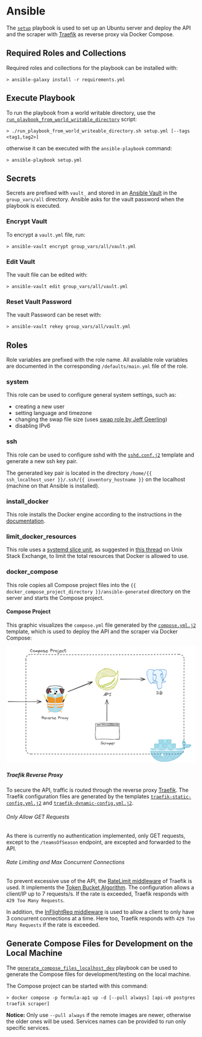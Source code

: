 # Ansible

<!-- This package contains Ansible playbooks  -->

<!-- Ansible is used to set up a VPS and deploy the API and Scraper via Docker Compose. -->

The [`setup`](./setup.yml) playbook is used to set up an Ubuntu server and deploy the API and the scraper
with [Traefik](https://traefik.io/traefik/) as reverse proxy via Docker Compose.

## Required Roles and Collections

Required roles and collections for the playbook can be installed with:

```shell
> ansible-galaxy install -r requirements.yml
```

## Execute Playbook

To run the playbook from a world writable directory, use the
[`run_playbook_from_world_writable_directory`](./run_playbook_from_world_writable_directory.sh)
script:

```shell
> ./run_playbook_from_world_writeable_directory.sh setup.yml [--tags <tag1,tag2>]
```

otherwise it can be executed with the `ansible-playbook` command:

```shell
> ansible-playbook setup.yml
```

## Secrets

Secrets are prefixed with `vault_` and stored in an
[Ansible Vault](https://docs.ansible.com/ansible/latest/vault_guide/vault.html) in the `group_vars/all` directory.
Ansible asks for the vault password when the playbook is executed.

### Encrypt Vault

To encrypt a `vault.yml` file, run:

```shell
> ansible-vault encrypt group_vars/all/vault.yml
```

### Edit Vault

The vault file can be edited with:

```shell
> ansible-vault edit group_vars/all/vault.yml
```

### Reset Vault Password

The vault Password can be reset with:

```shell
> ansible-vault rekey group_vars/all/vault.yml
```

## Roles

Role variables are prefixed with the role name. All available role variables are documented in the corresponding
`/defaults/main.yml` file of the role.

### system

<!-- This role is used to configure general system settings.
It provides tasks to create a new user, set locale and timezone,
change the swap file size and disable IPv6.
 -->

<!-- This role can be used to:

- create a new user
- set the language and timezone
- change the swap file size (uses [swap role by Jeff Geerling](https://github.com/geerlingguy/ansible-role-swap))
- disable IPv6

This role can be used to configure general system settings, such as:

- creating a new user
- setting language and timezone
- changing the swap file size (uses [swap role by Jeff Geerling](https://github.com/geerlingguy/ansible-role-swap))
- disabling IPv6 -->

This role can be used to configure general system settings, such as:

- creating a new user
- setting language and timezone
- changing the swap file size (uses [swap role by Jeff Geerling](https://github.com/geerlingguy/ansible-role-swap))
- disabling IPv6

### ssh

<!-- This role is used to configure sshd with the `sshd.conf.j2` template and to generate a new ssh key pair. -->

This role can be used to configure sshd with the [`sshd.conf.j2`](./roles/ssh/templates/sshd.conf.j2)
template and generate a new ssh key pair.

The generated key pair is located in the directory `/home/{{ ssh_localhost_user }}/.ssh/{{ inventory_hostname }}` on
the localhost (machine on that Ansible is installed).

### install_docker

This role installs the Docker engine according to the instructions in the
[documentation](https://docs.docker.com/engine/install/ubuntu/).

### limit_docker_resources

This role uses a [systemd slice unit](https://www.freedesktop.org/software/systemd/man/latest/systemd.slice.html), as suggested in
[this thread](https://unix.stackexchange.com/questions/537645/how-to-limit-docker-total-resources) on
Unix Stack Exchange, to limit the total resources that Docker is allowed to use.

<!-- More information about a systemd slice unit it can be found in the
[manpage](https://www.freedesktop.org/software/systemd/man/latest/systemd.slice.html). -->

<!-- This role uses a systemd slice unit to limit the total resources that Docker is allowed to use as suggested
in
[this thread](https://unix.stackexchange.com/questions/537645/how-to-limit-docker-total-resources) on
Unix Stack Exchange.

This role limits the total resources that Docker is allowed to use with a systemd slice unit.

This role limits the total resources that Docker is allowed to use with a systemd slice unit as read in
[this thread](https://unix.stackexchange.com/questions/537645/how-to-limit-docker-total-resources) on
Unix Stack Exchange.

This role limits the total resources that Docker is allowed to use with the systemd slice unit configuration file
`docker-resource-limit.slice` that is generated by
the [`docker-resource-limit.slice.j2`](roles/limit_docker_resources/templates/docker-resource-limit.slice.j2) template.
For more information about it, visit
[this thread](https://unix.stackexchange.com/questions/537645/how-to-limit-docker-total-resources) on
Unix Stack Exchange and take a look at the
[manpage](https://www.freedesktop.org/software/systemd/man/latest/systemd.slice.html). -->

### docker_compose

This role copies all Compose project files into the `{{ docker_compose_project_directory }}/ansible-generated`
directory on the server and starts the Compose project.

<!-- This role copies all required Compose project files to the server and starts the Compose project.
In addition, it provides the option to limit the total resources Docker is allowed to use. -->

<!-- This role is used to limit the total resources Docker is allowed to use, to copy all required files for the
Compose project to the server and run it. -->

<!-- In addition, it is used to the total resources Docker is allowed to use. -->

<!-- ### Limiting of Total Docker Resources

Since the Compose specification only allows limiting resources for a specific service,
the total resources that Docker is allowed to use is limited by the systemd slice unit configuration file
`docker-resource-limit.slice` that is generated by
the [`docker-resource-limit.slice.j2`](roles/limit_docker_resources/templates/docker-resource-limit.slice.j2) template.
For more information about it, visit
[this thread](https://unix.stackexchange.com/questions/537645/how-to-limit-docker-total-resources) on
Unix Stack Exchange and take a look at the
[manpage](https://www.freedesktop.org/software/systemd/man/latest/systemd.slice.html). -->

<!-- If specified, the total resources Docker is allowed to use are limited with the systemd slice unit configuration
file [`docker-resource-limit.slice`](./roles/docker_compose/files/docker-resource-limit.slice).

The total resources Docker is allowed to use are limited with the systemd slice unit configuration file
[`docker-resource-limit.slice`](./roles/docker_compose/files/docker-resource-limit.slice). -->

<!-- ### Copying of Compose files

All required files for the Compose project are copied into the directory
`{{ docker_compose_project_directory }}/ansible-generated` on the server. -->

#### Compose Project

<!-- This model visualizes how the API and the Scraper is deployed via Docker Compose: -->

This graphic visualizes the `compose.yml` file generated by the
[`compose.yml.j2`](./roles/docker_compose/templates/compose.yml.j2) template, which is used
to deploy the API and the scraper via Docker Compose:

<!-- This model visualizes the Compose Project defined in the -->

<img alt="Compose Project Visualization" src="compose-project-visualization.png">

<!-- The [`compose.yml.j2`](./roles/docker_compose/templates/compose.yml.j2) template file is used to create the
`compose.yml` file that is used to run the API and the Scraper via Docker.
To secure the API, the reverse proxy [Traefik](https://traefik.io/traefik/) is used. -->

<!-- To secure the API, it is sitting behind the reverse proxy [Traefik](https://traefik.io/traefik/). -->

<!-- The `compose.yml.j2` template file is used to create the `compose.yml`

The `compose.yml.j2` template file is used to create the `compose.yml` file to run the API and Scraper via Docker.

The API and the Scraper are  -->

##### Traefik Reverse Proxy

<!-- To secure the API, the reverse proxy [Traefik](https://traefik.io/traefik/) is used. -->

To secure the API, traffic is routed through the reverse proxy [Traefik](https://traefik.io/traefik/).
The Traefik configuration files are generated by the templates
[`traefik-static-config.yml.j2`](./roles/docker_compose/templates/traefik-static-config.yml.j2)
and [`traefik-dynamic-config.yml.j2`](./roles/docker_compose/templates/traefik-dynamic-config.yml.j2).

<!-- The Traefik configuration files are generated by the templates
[`traefik-static-config.yml.j2`](./roles/docker_compose/templates/traefik-static-config.yml.j2)
and [`traefik-dynamic-config.yml.j2`](./roles/docker_compose/templates/traefik-dynamic-config.yml.j2). -->

<!-- The Traefik configuration template can be found in the `traefik-static-config.yml.j2` and
`traefik-static-config.yml.j2` file.

The Traefik configuration is templated with the `traefik-static-config.yml.j2` and `traefik-static-config.yml.j2` file.

The Traefik configuration can be found in the `traefik-static-config.yml.j2` and the
`traefik-static-config.yml.j2` templates.

Traefik is configured with the `traefik-static-config.yml.j2` and
the `traefik-static-config.yml.j2` file

Traefik is configured with the `traefik-static-config.yml` file generated by the `traefik-static-config.yml.j2`
template and
the `traefik-static-config.yml.j2` file

The Traefik configuration files are generated by the `traefik-static-config.yml.j2` and
`traefik-static-config.yml.j2` templates. -->

###### Only Allow GET Requests

As there is currently no authentication implemented, only GET requests, except to the `/teamsOfSeason` endpoint, are
excepted and forwarded to the API.

###### Rate Limiting and Max Concurrent Connections

To prevent excessive use of the API, the
[RateLimit middleware](https://doc.traefik.io/traefik/middlewares/http/ratelimit/) of Traefik is used.
It implements the [Token Bucket Algorithm](https://www.krakend.io/docs/throttling/token-bucket/). The configuration
allows a client/IP up to 7 requests/s. If the rate is exceeded, Traefik responds with `429 Too Many Requests`.

In addition, the [InFlightReq middleware](https://doc.traefik.io/traefik/middlewares/http/inflightreq/) is used
to allow a client to only have 3 concurrent connections at a time. Here too, Traefik responds with 
`429 Too Many Requests` if the rate is exceeded.

<!-- In addition, the [InFlightReq middleware](https://doc.traefik.io/traefik/middlewares/http/inflightreq/) is used
to limit the maximum concurrent connections a client can have to 3. Again, Traefik responds with 429 Too Many Requests if
the rate is exceeded. -->

<!-- Rate limiting is used to prevent excessive use of the API.

To prevent an excessive use of the API, the rate limiting is used.

To preserve resources

To mitigate the risk of an API outage due to overload. -->

<!-- It is configured via the `traefik-static-config.yml.j2` and
the `traefik-static-config.yml.j2` file to only accept GET requests except to the `/teamsOfSeasons` endpoint.
Traefik is also used to rate limit API re

It is configured via the `traefik-static-config.yml.j2` and
the `traefik-static-config.yml.j2` file to only accept GET requests to prevent data manipulation. -->

<!-- To only allow GET requests to the API
To secure the API from unwanted traffic, the reverse proxy Traefik is used.
To secure the API, the reverse proxy Traefik is used. -->

## Generate Compose Files for Development on the Local Machine

<!-- The `generate_compose_files_localhost_dev.yml` playbook generates the Compose files
for development on the local machine. -->

The [`generate_compose_files_localhost_dev`](./generate_compose_files_localhost_dev.yml) playbook can be used
to generate the Compose files for development/testing on the local machine.

The Compose project can be started with this command:

```shell
> docker compose -p formula-ap1 up -d [--pull always] [api-v0 postgres traefik scraper]
```

**Notice:** Only use `--pull always` if the remote images are newer, otherwise the older ones will be used.
Services names can be provided to run only specific services.
